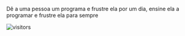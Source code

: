 Dê a uma pessoa um programa e frustre ela por um dia, ensine ela a programar e frustre ela para sempre

![visitors](https://visitor-badge.glitch.me/badge?page_id=https://github.com/gabrielcraveiro/)

<!--
**gabrielcraveiro/gabrielcraveiro** is a ✨ _special_ ✨ repository because its `README.md` (this file) appears on your GitHub profile.

Here are some ideas to get you started:

- 🔭 I’m currently working on ...
- 🌱 I’m currently learning ...
- 👯 I’m looking to collaborate on ...
- 🤔 I’m looking for help with ...
- 💬 Ask me about ...
- 📫 How to reach me: ...
- 😄 Pronouns: ...
- ⚡ Fun fact: ...
-->
